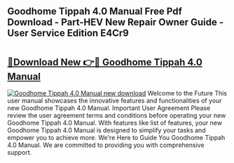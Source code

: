 ## Goodhome Tippah 4.0 Manual Free Pdf Download - Part-HEV New Repair Owner Guide - User Service Edition E4Cr9

# <h2><a href="http://cf14335.oget.top/?id=Goodhome+Tippah+4.0+Manual">🔗Download New 👉🔴 Goodhome Tippah 4.0 Manual</a></h2>

[![Goodhome Tippah 4.0 Manual new download](https://i.imgur.com/5g1atiW.png)](http://cf14335.oget.top/?id=Goodhome+Tippah+4.0+Manual)
Welcome to the Future This user manual showcases the innovative features and functionalities of your new Goodhome Tippah 4.0 Manual. Important User Agreement Please review the user agreement terms and conditions before operating your new Goodhome Tippah 4.0 Manual. With features like list of features, your new Goodhome Tippah 4.0 Manual is designed to simplify your tasks and empower you to achieve more. We're Here to Guide You Goodhome Tippah 4.0 Manual. We are committed to providing you with comprehensive support.
